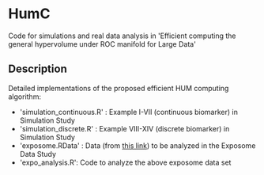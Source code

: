 # HumC
Code for simulations and real data analysis in 'Efficient computing the general hypervolume under ROC manifold for Large Data'

## Description
Detailed implementations of the proposed efficient HUM computing algorithm:
- 'simulation_continuous.R' :  Example I-VII (continuous biomarker) in Simulation Study
- 'simulation_discrete.R' :  Example VIII-XIV (discrete biomarker) in Simulation Study 
- 'exposome.RData' :  Data (from [this link](https://github.com/isglobal-exposomeHub/ExposomeDataChallenge2021.git)) to be analyzed in the Exposome Data Study
- 'expo_analysis.R': Code to analyze the above exposome data set
